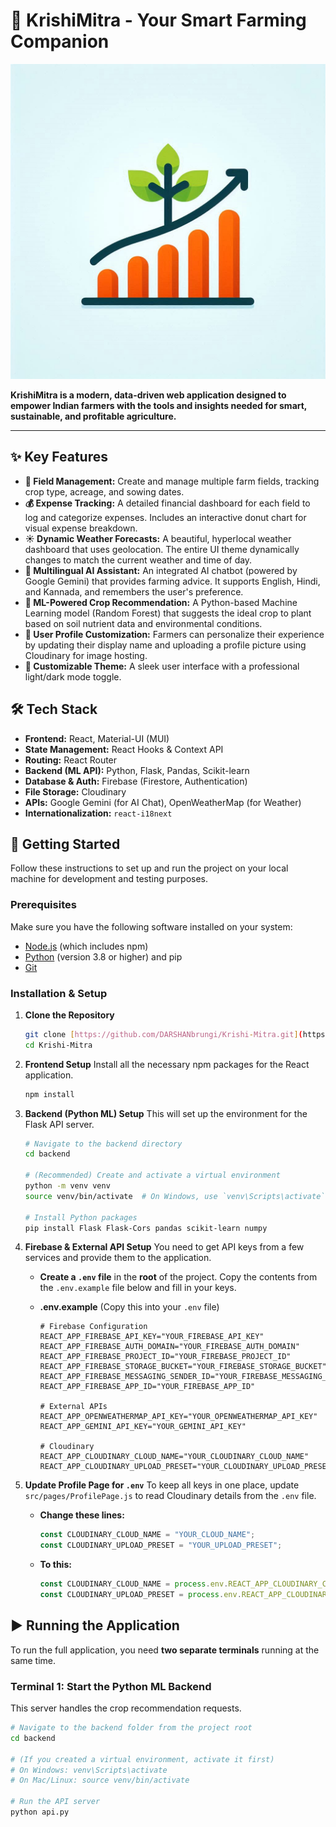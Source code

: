 # 🌿 KrishiMitra - Your Smart Farming Companion

![KrishiMitra Logo](public/logo512.png) 

**KrishiMitra is a modern, data-driven web application designed to empower Indian farmers with the tools and insights needed for smart, sustainable, and profitable agriculture.**

---

## ✨ Key Features

* **🌾 Field Management:** Create and manage multiple farm fields, tracking crop type, acreage, and sowing dates.
* **💰 Expense Tracking:** A detailed financial dashboard for each field to log and categorize expenses. Includes an interactive donut chart for visual expense breakdown.
* **☀️ Dynamic Weather Forecasts:** A beautiful, hyperlocal weather dashboard that uses geolocation. The entire UI theme dynamically changes to match the current weather and time of day.
* **🤖 Multilingual AI Assistant:** An integrated AI chatbot (powered by Google Gemini) that provides farming advice. It supports English, Hindi, and Kannada, and remembers the user's preference.
* **🌱 ML-Powered Crop Recommendation:** A Python-based Machine Learning model (Random Forest) that suggests the ideal crop to plant based on soil nutrient data and environmental conditions.
* **👤 User Profile Customization:** Farmers can personalize their experience by updating their display name and uploading a profile picture using Cloudinary for image hosting.
* **🎨 Customizable Theme:** A sleek user interface with a professional light/dark mode toggle.

## 🛠️ Tech Stack

* **Frontend:** React, Material-UI (MUI)
* **State Management:** React Hooks & Context API
* **Routing:** React Router
* **Backend (ML API):** Python, Flask, Pandas, Scikit-learn
* **Database & Auth:** Firebase (Firestore, Authentication)
* **File Storage:** Cloudinary
* **APIs:** Google Gemini (for AI Chat), OpenWeatherMap (for Weather)
* **Internationalization:** `react-i18next`

## 🚀 Getting Started

Follow these instructions to set up and run the project on your local machine for development and testing purposes.

### Prerequisites

Make sure you have the following software installed on your system:
* [Node.js](https://nodejs.org/) (which includes npm)
* [Python](https://www.python.org/downloads/) (version 3.8 or higher) and pip
* [Git](https://git-scm.com/)

### Installation & Setup

1.  **Clone the Repository**
    ```bash
    git clone [https://github.com/DARSHANbrungi/Krishi-Mitra.git](https://github.com/DARSHANbrungi/Krishi-Mitra.git)
    cd Krishi-Mitra
    ```

2.  **Frontend Setup**
    Install all the necessary npm packages for the React application.
    ```bash
    npm install
    ```

3.  **Backend (Python ML) Setup**
    This will set up the environment for the Flask API server.
    ```bash
    # Navigate to the backend directory
    cd backend

    # (Recommended) Create and activate a virtual environment
    python -m venv venv
    source venv/bin/activate  # On Windows, use `venv\Scripts\activate`

    # Install Python packages
    pip install Flask Flask-Cors pandas scikit-learn numpy
    ```

4.  **Firebase & External API Setup**
    You need to get API keys from a few services and provide them to the application.

    * **Create a `.env` file** in the **root** of the project. Copy the contents from the `.env.example` file below and fill in your keys.

    * **.env.example** (Copy this into your `.env` file)
        ```env
        # Firebase Configuration
        REACT_APP_FIREBASE_API_KEY="YOUR_FIREBASE_API_KEY"
        REACT_APP_FIREBASE_AUTH_DOMAIN="YOUR_FIREBASE_AUTH_DOMAIN"
        REACT_APP_FIREBASE_PROJECT_ID="YOUR_FIREBASE_PROJECT_ID"
        REACT_APP_FIREBASE_STORAGE_BUCKET="YOUR_FIREBASE_STORAGE_BUCKET"
        REACT_APP_FIREBASE_MESSAGING_SENDER_ID="YOUR_FIREBASE_MESSAGING_SENDER_ID"
        REACT_APP_FIREBASE_APP_ID="YOUR_FIREBASE_APP_ID"

        # External APIs
        REACT_APP_OPENWEATHERMAP_API_KEY="YOUR_OPENWEATHERMAP_API_KEY"
        REACT_APP_GEMINI_API_KEY="YOUR_GEMINI_API_KEY"
        
        # Cloudinary
        REACT_APP_CLOUDINARY_CLOUD_NAME="YOUR_CLOUDINARY_CLOUD_NAME"
        REACT_APP_CLOUDINARY_UPLOAD_PRESET="YOUR_CLOUDINARY_UPLOAD_PRESET"
        ```

5.  **Update Profile Page for `.env`**
    To keep all keys in one place, update `src/pages/ProfilePage.js` to read Cloudinary details from the `.env` file.
    * **Change these lines:**
        ```javascript
        const CLOUDINARY_CLOUD_NAME = "YOUR_CLOUD_NAME";
        const CLOUDINARY_UPLOAD_PRESET = "YOUR_UPLOAD_PRESET";
        ```
    * **To this:**
        ```javascript
        const CLOUDINARY_CLOUD_NAME = process.env.REACT_APP_CLOUDINARY_CLOUD_NAME;
        const CLOUDINARY_UPLOAD_PRESET = process.env.REACT_APP_CLOUDINARY_UPLOAD_PRESET;
        ```

## ▶️ Running the Application

To run the full application, you need **two separate terminals** running at the same time.

### **Terminal 1: Start the Python ML Backend**
This server handles the crop recommendation requests.

```bash
# Navigate to the backend folder from the project root
cd backend

# (If you created a virtual environment, activate it first)
# On Windows: venv\Scripts\activate
# On Mac/Linux: source venv/bin/activate

# Run the API server
python api.py
